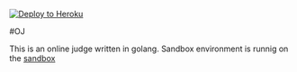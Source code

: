 [![Deploy to Heroku](https://www.herokucdn.com/deploy/button.png)](https://heroku.com/deploy)

#OJ

This is an online judge written in golang.
Sandbox environment is runnig on the [sandbox](https://github.com/ggaaooppeenngg/libsandbox)
